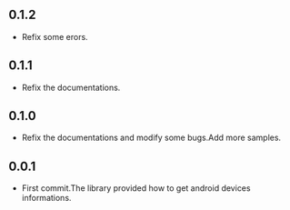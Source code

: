 ## 0.1.2

* Refix some erors.

## 0.1.1

* Refix the documentations.

## 0.1.0

* Refix the documentations and modify some bugs.Add more samples.

## 0.0.1

* First commit.The library provided how to get android devices informations.
